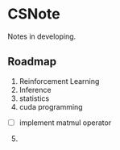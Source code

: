 # CSNote
Notes in developing.

## Roadmap
1. Reinforcement Learning
2. Inference
3. statistics
4. cuda programming
  - [ ] implement matmul operator
5. 